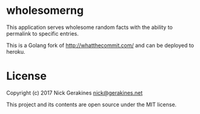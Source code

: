 # wholesomerng

This application serves wholesome random facts with the ability to permalink to specific entries.

This is a Golang fork of http://whatthecommit.com/ and can be deployed to heroku.

# License

Copyright (c) 2017 Nick Gerakines nick@gerakines.net

This project and its contents are open source under the MIT license.
